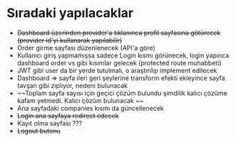 # Sıradaki yapılacaklar

- ~~Dashboard üzerinden provider'a tıklanınca profil sayfasına götürecek (provider id'yi kullanarak yapılabilir)~~
- Order girme sayfası düzenlenecek (API'a göre)
- Kullanıcı giriş yapmamışsa sadece Login kısmı görünecek, login yapınca dashboard order vs gibi kısımlar gelecek (protected route muhabbeti)
- JWT gibi user da bir yerde tutulmalı, o araştırılıp implement edilecek
- Dashboard => sayfa ileri geri şeylerine transform efekti ekleyince sayfa tavşan gibi zıplıyor, nedeni bulunacak
- ~~Toplam sayfa sayısı için geçici çözüm bulundu şimdilik kalıcı çözüme kafam yetmedi. Kalıcı çözüm bulunacak ~~
- Ana sayfadaki companies kısmı da güncellenecek
- ~~Login ana sayfaya redirect edecek~~
- Kayıt olma sayfası ???
- ~~Logout butonu~~
